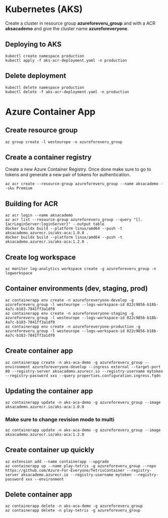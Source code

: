 # Kubernetes (AKS)

Create a cluster in resource group **azureforeveru_group** and with a ACR **aksacademo** and give the cluster name **azureforeveryone**.

## Deploying to AKS

    kubectl create namespace production
    kubectl apply -f aks-acr-deployment.yaml -n production

## Delete deployment

    kubectl delete namespace production
    kubectl delete -f aks-acr-deployment.yaml -n production

# Azure Container App

## Create resource group

    az group create -l westeurope -n azureforeveru_group

## Create a container registry

Create a new Azure Container Registry. Once done make sure to go to tokens and generate a new pair of tokens for authentication.

    az acr create --resource-group azureforeveru_group --name aksacademo --sku Premium

## Building for ACR

    az acr login --name aksacademo
    az acr list --resource-group azureforeveru_group --query "[].{acrLoginServer:loginServer}" --output table
    docker buildx build --platform linux/amd64 --push -t aksacademo.azurecr.io/aks-aca:1.0.0 .
    docker buildx build --platform linux/amd64 --push -t aksacademo.azurecr.io/aks-aca:1.2.0 .
    
## Create log workspace

    az monitor log-analytics workspace create -g azureforeveru_group -n logworkspace

## Container environments (dev, staging, prod)

    az containerapp env create -n azureforeveryone-develop -g azureforeveru_group -l westeurope --logs-workspace-id 022c9856-b18b-4a7c-b183-7841ff3a1df0
    az containerapp env create -n azureforeveryone-staging -g azureforeveru_group -l westeurope --logs-workspace-id 022c9856-b18b-4a7c-b183-7841ff3a1df0
    az containerapp env create -n azureforeveryone-production -g azureforeveru_group -l westeurope --logs-workspace-id 022c9856-b18b-4a7c-b183-7841ff3a1df0

## Create container app

    az containerapp create -n aks-aca-demo -g azureforeveru_group --environment azureforeveryone-develop --ingress external --target-port 80 --registry-server aksacademo.azurecr.io --registry-username mytoken --registry-password xxx --query properties.configuration.ingress.fqdn 
    
## Updating the container app
    
    az containerapp update -n aks-aca-demo -g azureforeveru_group --image aksacademo.azurecr.io/aks-aca:1.0.0
    
### Make sure to change revision mode to multi

    az containerapp update -n aks-aca-demo -g azureforeveru_group --image aksacademo.azurecr.io/aks-aca:1.2.0

## Create container up quickly

    az extension add --name containerapp --upgrade
    az containerapp up --name play-tetris -g azureforeveru_group --repo https://github.com/Azure-For-Everyone/TetrisContainer --registry-server aksacademo.azurecr.io --registry-username mytoken --registry-password xxx --environment

## Delete container app

    az containerapp delete -n aks-aca-demo -g azureforeveru_group
    az containerapp delete -n play-tetris -g azureforeveru_group
